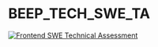 # BEEP_TECH_SWE_TA

[![Frontend SWE Technical Assessment](./docs/assessment-preview.png)](./docs/Frontend%20SWE%20Technical%20Assessment%202024.pdf)
